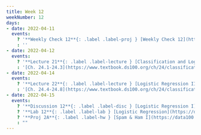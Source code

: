 ```yaml
---
title: Week 12
weekNumber: 12
days:
- date: 2022-04-11
  events:
    ? '**Weekly Check 12**{: .label .label-proj } [Weekly Check 12](https://forms.gle/TzopdDK7oFcv94ZU7) (due Apr 18)'
    : ''
- date: 2022-04-12
  events:
    ? '**Lecture 21**{: .label .label-lecture } [Classification and Logistic Regression I](lecture/lec21)'
    : '[Ch. 24.1-24.3](https://www.textbook.ds100.org/ch/24/classification_prob.html)'
- date: 2022-04-14
  events:
    ? '**Lecture 22**{: .label .label-lecture } [Logistic Regression II](lecture/lec22)'
    : '[Ch. 24.4-24.8](https://www.textbook.ds100.org/ch/24/classification_log_reg.html)'
- date: 2022-04-15
  events:
    ? '**Discussion 12**{: .label .label-disc } [Logistic Regression I](https://drive.google.com/file/d/14GfUZI6VRHIDgR5DmQgYB9om80enmLjC/view?usp=sharing) ([solutions](https://drive.google.com/file/d/1jOUIh2enKcSTt7z0seVMffzIsUSl8dy4/view?usp=sharing)) ([recording](https://youtube.com/playlist?list=PLQCcNQgUcDfrGfkjGh-MinTRSgfFOQqoj))'
    ? '**Lab 12**{: .label .label-lab } [Logistic Regression](https://data100.datahub.berkeley.edu/hub/user-redirect/git-pull?repo=https%3A%2F%2Fgithub.com%2FDS-100%2Fsp22&branch=main&urlpath=lab%2Ftree%2Fsp22%2Flab%2Flab12%2Flab12.ipynb) (due Apr 19)'
    ? '**Proj 2A**{: .label .label-hw } [Spam & Ham I](https://data100.datahub.berkeley.edu/hub/user-redirect/git-pull?repo=https%3A%2F%2Fgithub.com%2FDS-100%2Fsp22&branch=main&urlpath=lab%2Ftree%2Fsp22%2Fproj%2Fproj2a%2Fproj2a.ipynb) (due <del>Apr 21</del> Apr 22)'
    : ""
---
```

